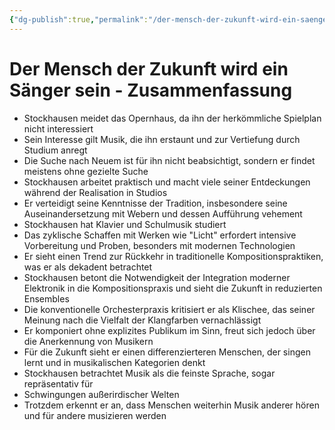 ```yaml
---
{"dg-publish":true,"permalink":"/der-mensch-der-zukunft-wird-ein-saenger-sein-karlheinz-stockhausen/"}
---
```


# Der Mensch der Zukunft wird ein Sänger sein - Zusammenfassung
-  Stockhausen meidet das Opernhaus, da ihn der herkömmliche Spielplan nicht interessiert
- ﻿﻿Sein Interesse gilt Musik, die ihn erstaunt und zur Vertiefung durch Studium anregt
- ﻿﻿Die Suche nach Neuem ist für ihn nicht beabsichtigt, sondern er findet meistens ohne gezielte Suche
- ﻿﻿Stockhausen arbeitet praktisch und macht viele seiner Entdeckungen während der Realisation in Studios
- ﻿﻿Er verteidigt seine Kenntnisse der Tradition, insbesondere seine Auseinandersetzung mit Webern und dessen Aufführung vehement
- Stockhausen hat Klavier und Schulmusik studiert
- ﻿﻿Das zyklische Schaffen mit Werken wie "Licht" erfordert intensive Vorbereitung und Proben, besonders mit modernen Technologien
- ﻿﻿Er sieht einen Trend zur Rückkehr in traditionelle Kompositionspraktiken, was er als dekadent betrachtet
- ﻿﻿Stockhausen betont die Notwendigkeit der Integration moderner Elektronik in die Kompositionspraxis und sieht die Zukunft in reduzierten Ensembles
- ﻿﻿Die konventionelle Orchesterpraxis kritisiert er als Klischee, das seiner Meinung nach die Vielfalt der Klangfarben vernachlässigt
- ﻿﻿Er komponiert ohne explizites Publikum im Sinn, freut sich jedoch über die Anerkennung von Musikern
- ﻿﻿Für die Zukunft sieht er einen differenzierteren Menschen, der singen lernt und in musikalischen Kategorien denkt
- ﻿﻿Stockhausen betrachtet Musik als die feinste Sprache, sogar repräsentativ für
- Schwingungen außerirdischer Welten
- ﻿﻿Trotzdem erkennt er an, dass Menschen weiterhin Musik anderer hören und für andere musizieren werden